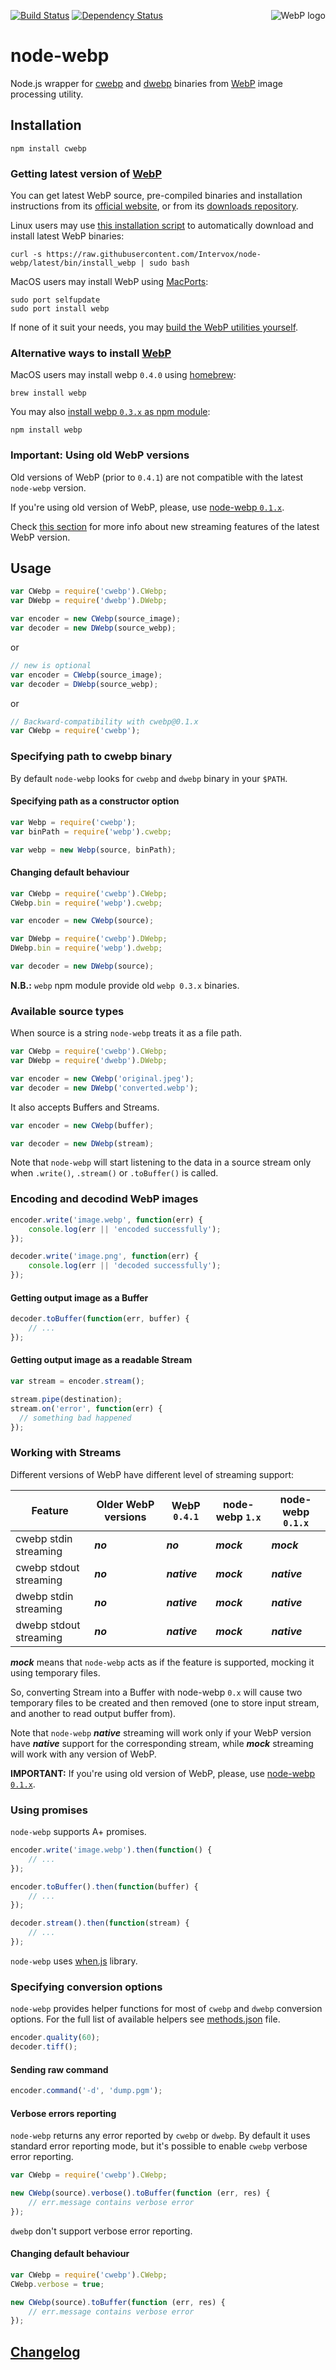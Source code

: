 [<img src="https://developers.google.com/speed/webp/images/webplogo.png" alt="WebP logo" align="right" />][webp]

  [webp]: https://developers.google.com/speed/webp/

[![Build Status][travis_icon]][travis]
[![Dependency Status][david_icon]][david]

  [travis_icon]: https://travis-ci.org/Intervox/node-webp.png?branch=latest
  [david_icon]: https://david-dm.org/Intervox/node-webp.png
  [travis]: https://travis-ci.org/Intervox/node-webp
  [david]: https://david-dm.org/Intervox/node-webp

node-webp
=========

Node.js wrapper for [cwebp][cwebp] and [dwebp][dwebp] binaries
from [WebP][webp] image processing utility.

  [cwebp]: https://developers.google.com/speed/webp/docs/cwebp
  [dwebp]: https://developers.google.com/speed/webp/docs/dwebp

## Installation

    npm install cwebp

### Getting latest version of [WebP][webp]

You can get latest WebP source, pre-compiled binaries and installation instructions
from its [official website][get_webp.1], or from its [downloads repository][get_webp.2].

Linux users may use [this installation script][get_webp.3]
to automatically download and install latest WebP binaries:

    curl -s https://raw.githubusercontent.com/Intervox/node-webp/latest/bin/install_webp | sudo bash

MacOS users may install WebP using [MacPorts][macports]:

    sudo port selfupdate
    sudo port install webp

If none of it suit your needs, you may [build the WebP utilities yourself][get_webp.5].

### Alternative ways to install [WebP][webp]

MacOS users may install webp `0.4.0` using [homebrew][homebrew]:

    brew install webp

You may also [install webp `0.3.x` as npm module][get_webp.4]:

    npm install webp

### Important: Using old WebP versions

Old versions of WebP (prior to `0.4.1`)
are not compatible with the latest `node-webp` version.

If you're using old version of WebP, please,
use [node-webp `0.1.x`][v0.1.10].

Check [this section][working-with-streams] for more info about
new streaming features of the latest WebP version.

  [get_webp.1]: https://developers.google.com/speed/webp/download
  [get_webp.2]: http://downloads.webmproject.org/releases/webp/index.html
  [get_webp.3]: https://github.com/Intervox/node-webp/blob/latest/bin/install_webp
  [get_webp.4]: https://www.npmjs.org/package/webp
  [get_webp.5]: https://developers.google.com/speed/webp/docs/compiling
  [macports]: http://guide.macports.org/
  [homebrew]: http://brew.sh/
  [working-with-streams]: #working-with-streams
  [v0.1.10]: https://github.com/Intervox/node-webp/tree/v0.1.10

## Usage

```js
var CWebp = require('cwebp').CWebp;
var DWebp = require('dwebp').DWebp;

var encoder = new CWebp(source_image);
var decoder = new DWebp(source_webp);
```

or

```js
// new is optional
var encoder = CWebp(source_image);
var decoder = DWebp(source_webp);
```

or

```js
// Backward-compatibility with cwebp@0.1.x
var CWebp = require('cwebp');
```

### Specifying path to cwebp binary

By default `node-webp` looks for `cwebp` and `dwebp` binary in your `$PATH`.

#### Specifying path as a constructor option

```js
var Webp = require('cwebp');
var binPath = require('webp').cwebp;

var webp = new Webp(source, binPath);
```

#### Changing default behaviour

```js
var CWebp = require('cwebp').CWebp;
CWebp.bin = require('webp').cwebp;

var encoder = new CWebp(source);
```

```js
var DWebp = require('cwebp').DWebp;
DWebp.bin = require('webp').dwebp;

var decoder = new DWebp(source);
```

**N.B.:** `webp` npm module provide old `webp 0.3.x` binaries.

### Available source types

When source is a string `node-webp` treats it as a file path.

```js
var CWebp = require('cwebp').CWebp;
var DWebp = require('dwebp').DWebp;

var encoder = new CWebp('original.jpeg');
var decoder = new DWebp('converted.webp');
```

It also accepts Buffers and Streams.

```js
var encoder = new CWebp(buffer);
```

```js
var decoder = new DWebp(stream);
```

Note that `node-webp` will start listening to the data in a source stream
only when `.write()`, `.stream()` or `.toBuffer()` is called.

### Encoding and decodind WebP images

```js
encoder.write('image.webp', function(err) {
    console.log(err || 'encoded successfully');
});
```

```js
decoder.write('image.png', function(err) {
    console.log(err || 'decoded successfully');
});
```

#### Getting output image as a Buffer

```js
decoder.toBuffer(function(err, buffer) {
    // ...
});
```

#### Getting output image as a readable Stream

```js
var stream = encoder.stream();

stream.pipe(destination);
stream.on('error', function(err) {
  // something bad happened
});
```

### Working with Streams

Different versions of WebP have different level of streaming support:

| Feature                | Older WebP versions | WebP `0.4.1` | node-webp `1.x` | node-webp `0.1.x` |
| ---------------------- | ------------------- | ------------ | --------------- | ----------------- |
| cwebp stdin streaming  | **_no_**            | **_no_**     | **_mock_**      | **_mock_**        |
| cwebp stdout streaming | **_no_**            | **_native_** | **_mock_**      | **_native_**      |
| dwebp stdin streaming  | **_no_**            | **_native_** | **_mock_**      | **_native_**      |
| dwebp stdout streaming | **_no_**            | **_native_** | **_mock_**      | **_native_**      |

**_mock_** means that `node-webp` acts as if the feature is supported,
mocking it using temporary files.

So, converting Stream into a Buffer with node-webp `0.x` will cause
two temporary files to be created and then removed
(one to store input stream, and another to read output buffer from).

Note that `node-webp` **_native_** streaming will work only
if your WebP version have **_native_** support for the corresponding stream,
while **_mock_** streaming will work with any version of WebP.

**IMPORTANT:** If you're using old version of WebP, please,
use [node-webp `0.1.x`][v0.1.10].

### Using promises

`node-webp` supports A+ promises.

```js
encoder.write('image.webp').then(function() {
    // ...
});
```

```js
encoder.toBuffer().then(function(buffer) {
    // ...
});
```

```js
decoder.stream().then(function(stream) {
    // ...
});
```

`node-webp` uses [when.js][when] library.

  [when]: https://github.com/cujojs/when

### Specifying conversion options

`node-webp` provides helper functions for most of `cwebp` and `dwebp` conversion options.
For the full list of available helpers see [methods.json][methods] file.

```js
encoder.quality(60);
decoder.tiff();
```

  [methods]: https://github.com/Intervox/node-webp/blob/latest/src/methods.json

#### Sending raw command

```js
encoder.command('-d', 'dump.pgm');
```

#### Verbose errors reporting

`node-webp` returns any error reported by `cwebp` or `dwebp`.
By default it uses standard error reporting mode,
but it's possible to enable `cwebp` verbose error reporting.

```js
var CWebp = require('cwebp').CWebp;

new CWebp(source).verbose().toBuffer(function (err, res) {
    // err.message contains verbose error
});
```

`dwebp` don't support verbose error reporting.

#### Changing default behaviour

```js
var CWebp = require('cwebp').CWebp;
CWebp.verbose = true;

new CWebp(source).toBuffer(function (err, res) {
    // err.message contains verbose error
});
```

## [Changelog][history]

  [history]: https://github.com/Intervox/node-webp/blob/latest/History.md
